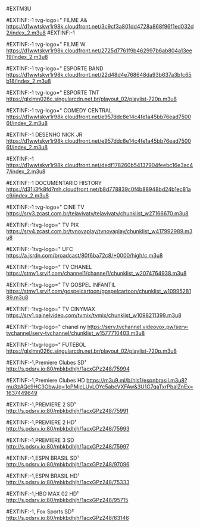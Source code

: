 #EXTM3U

#EXTINF:-1
tvg-logo="
FILME A&
https://d1wwtskvr1r98k.cloudfront.net/3c9cf3a801dd4728a868f96f1ed032d2/index_2.m3u8
#EXTINF:-1

#EXTINF:-1
tvg-logo=" FILME W
https://d1wwtskvr1r98k.cloudfront.net/2725d7761f9b462997b6ab804a13ee19/index_2.m3u8

#EXTINF:-1
tvg-logo="
ESPORTE BAND
https://d1wwtskvr1r98k.cloudfront.net/22d48d4e768648da93b637a3bfc65b18/index_2.m3u8

#EXTINF:-1
tvg-logo="
ESPORTE TNT 
https://glxlmn026c.singularcdn.net.br/playout_02/playlist-720p.m3u8

#EXTINF:-1
tvg-logo="
COMEDY CENTRAL
https://d1wwtskvr1r98k.cloudfront.net/e957ddc8e14c4fe1a45bb76ead75006f/index_2.m3u8

#EXTINF:-1
DESENHO NICK JR
https://d1wwtskvr1r98k.cloudfront.net/e957ddc8e14c4fe1a45bb76ead75006f/index_2.m3u8

#EXTINF:-1
https://d1wwtskvr1r98k.cloudfront.net/dedf178260b54137904feebc16e3ac47/index_2.m3u8

#EXTINF:-1
DOCUMENTARIO HISTORY
https://d31ii3fk8fd7mh.cloudfront.net/b8d778839c0f4b88948bd24b1ec81ac9/index_2.m3u8

#EXTINF:-1 tvg-logo="
CINE TV 
https://srv3.zcast.com.br/telavivatv/telavivatv/chunklist_w27166670.m3u8

#EXTINF:-1tvg-logo="
TV PIX
https://srv4.zcast.com.br/tvnovaplay/tvnovaplay/chunklist_w417992989.m3u8

#EXTINF:-1tvg-logo="
UFC
https://a.jsrdn.com/broadcast/80f6ba72c8/+0000/high/c.m3u8

#EXTINF:-1tvg-logo="
TV CHANEL
https://stmv1.srvif.com/channel1/channel1/chunklist_w2074764938.m3u8

#EXTINF:-1tvg-logo="
TV GOSPEL INFANTIL
https://stmv1.srvif.com/gospelcartoon/gospelcartoon/chunklist_w1099528189.m3u8

#EXTINF:-1tvg-logo="
TV CINYMAX
https://srv1.painelvideo.com/tvmix/tvmix/chunklist_w1098211399.m3u8

#EXTINF:-1tvg-logo="
chanel ny
https://serv.tvchannel.videovox.pw/serv-tvchannel/serv-tvchannel/chunklist_w1577710403.m3u8

#EXTINF:-1tvg-logo="
FUTEBOL 
https://glxlmn026c.singularcdn.net.br/playout_02/playlist-720p.m3u8


#EXTINF:-1,Premiere Clubes SD¹
http://s.pdsrv.io:80/mbkbdhjh/1acxGPz248/75994


#EXTINF:-1,Premiere Clubes HD
https://m3u9.ml/b/hls1/espnbrasil.m3u8?mu3zAQc9HC3GbwJq=1oPMjcLUvLOYc5abcVXFAw&3U1G7qaTxrPbalZnEx=1637449649

#EXTINF:-1,PREMIERE 2 SD¹
http://s.pdsrv.io:80/mbkbdhjh/1acxGPz248/75991

#EXTINF:-1,PREMIERE 2 HD¹
http://s.pdsrv.io:80/mbkbdhjh/1acxGPz248/75993

#EXTINF:-1,PREMIERE 3 SD
http://s.pdsrv.io:80/mbkbdhjh/1acxGPz248/75997

#EXTINF:-1,ESPN BRASIL SD¹
http://s.pdsrv.io:80/mbkbdhjh/1acxGPz248/97096

#EXTINF:-1,ESPN BRASIL HD¹
http://s.pdsrv.io:80/mbkbdhjh/1acxGPz248/75333

#EXTINF:-1,HBO MAX 02 HD¹
http://s.pdsrv.io:80/mbkbdhjh/1acxGPz248/95715

#EXTINF:-1, Fox Sports SD²
http://s.pdsrv.io:80/mbkbdhjh/1acxGPz248/63146
